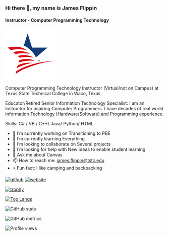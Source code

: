 ### Hi there 👋, my name is James Flippin
#### Instructor - Computer Programming Technology
![Instructor - Computer Programming Technology](https://github.com/JamesFlippin/JamesFlippin.github.io/blob/main/images/TSTCLogoSmall.png)

Computer Programming Technology Instructor (Virtual/not on Campus) at Texas State Technical College in Waco, Texas

Educator/Retired Senior Information Technology Specialist: I am an Instructor for aspiring Computer Programmers. I have decades of real world Information Technology (Hardware/Software) and Programming experience.

Skills: C# / VB / C++/ Java/ Python/ HTML

- 🔭 I’m currently working on Transitioning to PBE 
- 🌱 I’m currently learning Everything 
- 👯 I’m looking to collaborate on Several projects 
- 🤔 I’m looking for help with New ideas to enable student learning 
- 💬 Ask me about Canvas 
- 📫 How to reach me: james.flippin@tstc.edu 
- ⚡ Fun fact: I like camping and backpacking 


[<img src='https://cdn.jsdelivr.net/npm/simple-icons@3.0.1/icons/github.svg' alt='github' height='40'>](https://github.com/JamesFlippin)  [<img src='https://cdn.jsdelivr.net/npm/simple-icons@3.0.1/icons/icloud.svg' alt='website' height='40'>](https://jamesflippin.github.io/)  

[![trophy](https://github-profile-trophy.vercel.app/?username=JamesFlippin)](https://github.com/ryo-ma/github-profile-trophy)

[![Top Langs](https://github-readme-stats.vercel.app/api/top-langs/?username=JamesFlippin)](https://github.com/anuraghazra/github-readme-stats)

![GitHub stats](https://github-readme-stats.vercel.app/api?username=JamesFlippin&show_icons=true&count_private=true)  

![GitHub metrics](https://metrics.lecoq.io/JamesFlippin)  

![Profile views](https://gpvc.arturio.dev/JamesFlippin)  
